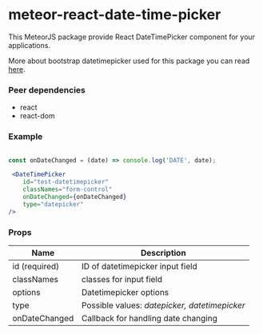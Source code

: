 # meteor-react-date-time-picker

This MeteorJS package provide React DateTimePicker component for your applications.

More about bootstrap datetimepicker used for this package you can read [here](https://github.com/smalot/bootstrap-datetimepicker).

### Peer dependencies
* react
* react-dom

### Example

```jsx harmony

const onDateChanged = (date) => console.log('DATE', date);

 <DateTimePicker
    id="test-datetimepicker"
    classNames="form-control"
    onDateChanged={onDateChanged}
    type="datepicker"
/>
```

### Props

| Name |Description|
| ---- | --------- |
| id (required) | ID of datetimepicker input field |
| classNames | classes for input field |
| options | Datetimepicker options |
| type | Possible values: *datepicker, datetimepicker* |
| onDateChanged | Callback for handling date changing |
